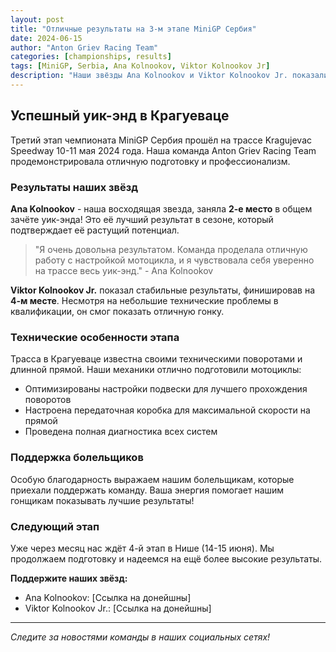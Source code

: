 ```yaml
---
layout: post
title: "Отличные результаты на 3-м этапе MiniGP Сербия"
date: 2024-06-15
author: "Anton Griev Racing Team"
categories: [championships, results]
tags: [MiniGP, Serbia, Ana Kolnookov, Viktor Kolnookov Jr]
description: "Наши звёзды Ana Kolnookov и Viktor Kolnookov Jr. показали отличные результаты на третьем этапе чемпионата MiniGP Сербия."
---
```


## Успешный уик-энд в Крагуеваце

Третий этап чемпионата MiniGP Сербия прошёл на трассе Kragujevac Speedway 10-11 мая 2024 года. Наша команда Anton Griev Racing Team продемонстрировала отличную подготовку и профессионализм.

### Результаты наших звёзд

**Ana Kolnookov** - наша восходящая звезда, заняла **2-е место** в общем зачёте уик-энда! Это её лучший результат в сезоне, который подтверждает её растущий потенциал.

> "Я очень довольна результатом. Команда проделала отличную работу с настройкой мотоцикла, и я чувствовала себя уверенно на трассе весь уик-энд." - Ana Kolnookov

**Viktor Kolnookov Jr.** показал стабильные результаты, финишировав на **4-м месте**. Несмотря на небольшие технические проблемы в квалификации, он смог показать отличную гонку.

### Технические особенности этапа

Трасса в Крагуеваце известна своими техническими поворотами и длинной прямой. Наши механики отлично подготовили мотоциклы:

- Оптимизированы настройки подвески для лучшего прохождения поворотов
- Настроена передаточная коробка для максимальной скорости на прямой
- Проведена полная диагностика всех систем

### Поддержка болельщиков

Особую благодарность выражаем нашим болельщикам, которые приехали поддержать команду. Ваша энергия помогает нашим гонщикам показывать лучшие результаты!

### Следующий этап

Уже через месяц нас ждёт 4-й этап в Нише (14-15 июня). Мы продолжаем подготовку и надеемся на ещё более высокие результаты.

**Поддержите наших звёзд:**
- Ana Kolnookov: [Ссылка на донейшны]
- Viktor Kolnookov Jr.: [Ссылка на донейшны]

---

*Следите за новостями команды в наших социальных сетях!*
